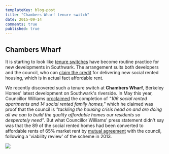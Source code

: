 ```yaml
---
templateKey: blog-post
title: "Chambers Wharf tenure switch"
date: 2015-09-14
comments: true
published: true
---
```

## Chambers Wharf
It is starting to look like [tenure switches](/redefining-social-rent) have become routine practice for new developments in Southwark. The arrangement suits both developers and 
the council, who can [claim the credit](http://www.southwarknews.co.uk/news/100-affordable-homes-open-on-brownfield-site/) for delivering new social rented housing, which is in actual fact affordable rent.

We recently discovered such a tenure switch at __Chambers Wharf__, 
Berkeley Homes' latest development on Southwark's riverside. In May this year, 
Councillor Williams 
[proclaimed](http://www.berkeleygroup.co.uk/press-releases/2015/southwark-development-sets-new-standard-for-affordable-housing-in-london) 
the completion of _"106 social rented apartments and 14 social rented family 
homes,"_ which he claimed was proof that the council is _"tackling the housing 
crisis head on and are doing all we can to build the quality affordable homes 
our residents so desperately need"_.  But what Councillor Williams' press 
statement didn't say was that the 89 of the social rented homes had been 
converted to affordable rents of 65% market rent by [mutual 
agreement](http://moderngov.southwark.gov.uk/ieDecisionDetails.aspx?Id=3617) 
with the council, following a 'viability review' of the scheme in 2013.

![](http://crappistmartin.github.io/images/chamberswharf.jpg)
